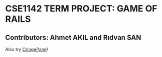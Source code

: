 # CSE1142 TERM PROJECT: GAME OF RAILS
## Contributors: Ahmet AKIL and Rıdvan SAN

Also try [CringePane](https://github.com/cankaratepe23/CSE1142_Project)!